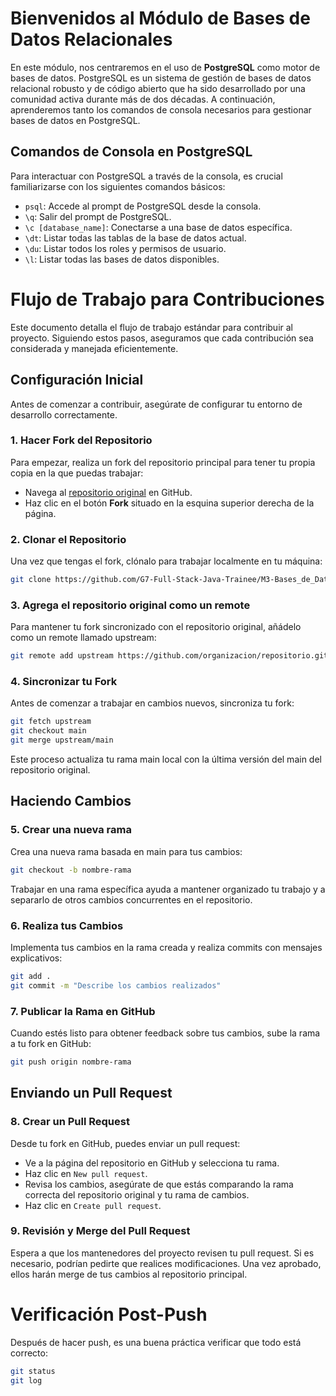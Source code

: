 # Bienvenidos al Módulo de Bases de Datos Relacionales

En este módulo, nos centraremos en el uso de **PostgreSQL** como motor de bases de datos. PostgreSQL es un sistema de gestión de bases de datos relacional robusto y de código abierto que ha sido desarrollado por una comunidad activa durante más de dos décadas. A continuación, aprenderemos tanto los comandos de consola necesarios para gestionar bases de datos en PostgreSQL.

## Comandos de Consola en PostgreSQL

Para interactuar con PostgreSQL a través de la consola, es crucial familiarizarse con los siguientes comandos básicos:

- `psql`: Accede al prompt de PostgreSQL desde la consola.
- `\q`: Salir del prompt de PostgreSQL.
- `\c [database_name]`: Conectarse a una base de datos específica.
- `\dt`: Listar todas las tablas de la base de datos actual.
- `\du`: Listar todos los roles y permisos de usuario.
- `\l`: Listar todas las bases de datos disponibles.

# Flujo de Trabajo para Contribuciones

Este documento detalla el flujo de trabajo estándar para contribuir al proyecto. Siguiendo estos pasos, aseguramos que cada contribución sea considerada y manejada eficientemente.

## Configuración Inicial
Antes de comenzar a contribuir, asegúrate de configurar tu entorno de desarrollo correctamente.

### 1. Hacer Fork del Repositorio

Para empezar, realiza un fork del repositorio principal para tener tu propia copia en la que puedas trabajar:

- Navega al [repositorio original](https://github.com/G7-Full-Stack-Java-Trainee/M3-Bases_de_Datos) en GitHub.
- Haz clic en el botón **Fork** situado en la esquina superior derecha de la página.

### 2. Clonar el Repositorio

Una vez que tengas el fork, clónalo para trabajar localmente en tu máquina:

```bash
git clone https://github.com/G7-Full-Stack-Java-Trainee/M3-Bases_de_Datos
```

### 3. Agrega el repositorio original como un remote

Para mantener tu fork sincronizado con el repositorio original, añádelo como un remote llamado upstream:

```bash
git remote add upstream https://github.com/organizacion/repositorio.git
```

### 4. Sincronizar tu Fork

Antes de comenzar a trabajar en cambios nuevos, sincroniza tu fork:

```bash
git fetch upstream
git checkout main
git merge upstream/main
```
Este proceso actualiza tu rama main local con la última versión del main del repositorio original.

## Haciendo Cambios

### 5. Crear una nueva rama

Crea una nueva rama basada en main para tus cambios:

```bash
git checkout -b nombre-rama
```

Trabajar en una rama específica ayuda a mantener organizado tu trabajo y a separarlo de otros cambios concurrentes en el repositorio.

### 6. Realiza tus Cambios

Implementa tus cambios en la rama creada y realiza commits con mensajes explicativos:

```bash
git add .
git commit -m "Describe los cambios realizados"
```

### 7. Publicar la Rama en GitHub

Cuando estés listo para obtener feedback sobre tus cambios, sube la rama a tu fork en GitHub:

```bash
git push origin nombre-rama
```

## Enviando un Pull Request

### 8. Crear un Pull Request

Desde tu fork en GitHub, puedes enviar un pull request:

- Ve a la página del repositorio en GitHub y selecciona tu rama.
- Haz clic en `New pull request`.
- Revisa los cambios, asegúrate de que estás comparando la rama correcta del repositorio original y tu rama de cambios.
- Haz clic en `Create pull request`.

### 9. Revisión y Merge del Pull Request

Espera a que los mantenedores del proyecto revisen tu pull request. Si es necesario, podrían pedirte que realices modificaciones. Una vez aprobado, ellos harán merge de tus cambios al repositorio principal.

# Verificación Post-Push

Después de hacer push, es una buena práctica verificar que todo está correcto:

```bash
git status
git log
```
